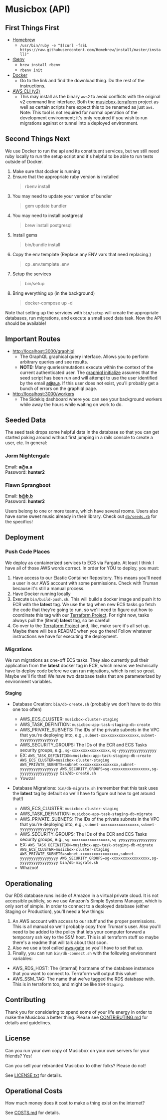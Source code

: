 # Musicbox (API)

## First Things First

- [Homebrew](https://brew.sh/)
  - `/usr/bin/ruby -e "$(curl -fsSL https://raw.githubusercontent.com/Homebrew/install/master/install)"`
- [rbenv](https://github.com/rbenv/rbenv#homebrew-on-macos)
  - `brew install rbenv`
  - `rbenv init`
- [Docker](https://www.docker.com/get-started)
  - Go to the link and find the download thing.  Do the rest of the instructions.
- [AWS CLI (v2)](https://docs.aws.amazon.com/cli/latest/userguide/install-cliv2.html)
  - This may install as the binary `aws2` to avoid conflicts with the original v2 command line interface. Both the [musicbox-terraform](https://github.com/go-between/musicbox-terraform) project as well as certain scripts here expect this to be renamed as just `aws`.  Note:  This tool is not required for normal operation of the development environment; it's only required if you wish to run migrations against or tunnel into a deployed environment.

## Second Things Next

We use Docker to run the api and its constituent services, but we still need ruby locally to run the setup script and it's helpful to be able to run tests outside of Docker.

1.  Make sure that docker is running
2.  Ensure that the appropriate ruby version is installed
    > rbenv install
3.  You may need to update your version of bundler
    > gem update bundler
4.  You may need to install postgresql
    > brew install postgresql
5.  Install gems
    > bin/bundle install
6.  Copy the env template (Replace any ENV vars that need replacing.)
    > cp .env.template .env
7.  Setup the services
    > bin/setup
8.  Bring everything up (in the background)
    > docker-compose up -d

Note that setting up the services with `bin/setup` will create the appropriate databases, run migrations, and execute a small seed data task.  Now the API should be available!

## Important Routes

- [http://localhost:3000/graphiql](http://localhost:3000/graphiql)
  - The GraphQL graphical query interface.  Allows you to perform arbitrary queries and see results.
  - **NOTE:** Many queries/mutations execute within the context of the current authenticated user.  The [graphiql initialize](config/initializers/graphiql.rb) assumes that the seed script has been run and will attempt to use the user identified by the email **a@a.a**.  If this user does not exist, you'll probably get a bunch of errors on the graphiql page.
- [http://localhost:3000/workers](http://localhost:3000/workers)
  - The Sidekiq dashboard where you can see your background workers while away the hours while waiting on work to do.

## Seeded Data

The seed task drops some helpful data in the database so that you can get started poking around without first jumping in a rails console to create a user, etc.  In general:

### Jorm Nightengale
Email:  **a@a.a**  
Password:  **hunter2**

### Flawn Sprangboot
Email:  **b@b.b**  
Password:  **hunter2**

Users belong to one or more teams, which have several rooms.  Users also have some sweet music already in their library.  Check out [`db/seeds.rb`](db/seeds.rb) for the specifics!

## Deployment

### Push Code Places

We deploy as containerized services to ECS via Fargate.  At least I think I have all of those AWS words correct.  In order for YOU to deploy, you must:

1.  Have access to our Elastic Container Repository.  This means you'll need a user in our AWS account with some permissions.  Check with Truman because it's still a manual process.
2.  Have Docker running locally
3.  Execute `bin/build-push.sh`.  This will build a docker image and push it to ECR with the **latest** tag.  We use the tag when new ECS tasks go fetch the code that they're going to run, so we'll need to figure out how to coordinate this tag with our [Terraform Project](https://github.com/go-between/musicbox-terraform).  For right now, tasks always pull the (literal) **latest** tag, so be careful!
4.  Go over to the [Terraform Project](https://github.com/go-between/musicbox-terraform) and, like, make sure it's all set up.  Maybe there will be a README when you go there!  Follow whatever instructions we have for executing the deployment.

### Migrations

We run migrations as one-off ECS tasks.  They also currently pull their application from the **latest** docker tag in ECR, which means we technically have to deploy code before we can run migrations, which is not so great.  Maybe we'll fix that!  We have two database tasks that are parameterized by environment variables.

#### Staging
- Database Creation: `bin/db-create.sh` (probably we don't have to do this one too often)
  - AWS_ECS_CLUSTER: `musicbox-cluster-staging`
  - AWS_TASK_DEFINITION: `musicbox-app-task-staging-db-create`
  - AWS_PRIVATE_SUBNETS: The IDs of the private subnets in the VPC that you're deploying into, e.g., `subnet-xxxxxxxxxxxxxxxxx,subnet-yyyyyyyyyyyyyyyyy`
  - AWS_SECURITY_GROUPS: The IDs of the ECR and ECS Tasks security groups, e.g., `sg-xxxxxxxxxxxxxxxxx,sg-yyyyyyyyyyyyyyyyy`
  - EX: `AWS_TASK_DEFINITION=musicbox-app-task-staging-db-create AWS_ECS_CLUSTER=musicbox-cluster-staging AWS_PRIVATE_SUBNETS=subnet-xxxxxxxxxxxxxxxxx,subnet-yyyyyyyyyyyyyyyyy AWS_SECURITY_GROUPS=sg-xxxxxxxxxxxxxxxxx,sg-yyyyyyyyyyyyyyyyy bin/db-create.sh`
  - Yowza!

- Database Migrations: `bin/db-migrate.sh` (remember that this task uses the **latest** tag by default so we'll have to figure out how to get around that!)
  - AWS_ECS_CLUSTER: `musicbox-cluster-staging`
  - AWS_TASK_DEFINITION: `musicbox-app-task-staging-db-migrate`
  - AWS_PRIVATE_SUBNETS: The IDs of the private subnets in the VPC that you're deploying into, e.g., `subnet-xxxxxxxxxxxxxxxxx,subnet-yyyyyyyyyyyyyyyyy`
  - AWS_SECURITY_GROUPS: The IDs of the ECR and ECS Tasks security groups, e.g., `sg-xxxxxxxxxxxxxxxxx,sg-yyyyyyyyyyyyyyyyy`
  - EX: `AWS_TASK_DEFINITION=musicbox-app-task-staging-db-migrate AWS_ECS_CLUSTER=musicbox-cluster-staging AWS_PRIVATE_SUBNETS=subnet-xxxxxxxxxxxxxxxxx,subnet-yyyyyyyyyyyyyyyyy AWS_SECURITY_GROUPS=sg-xxxxxxxxxxxxxxxxx,sg-yyyyyyyyyyyyyyyyy bin/db-migrate.sh`
  - Whazoo!

## Operationaling

Our RDS database runs inside of Amazon in a virtual private cloud.  It is not accessible publicly, so we use Amazon's Simple Systems Manager, which is only sort of simple. In order to connect to a deployed database (either Staging or Production), you'll need a few things:

1.  An AWS account with access to our stuff and the proper permissions. This is all manual so we'll probably copy from Truman's user. Also you'll need to be added to the policy that lets your computer forward a temporary ssh key to the SSM host. This is all terraform stuff so maybe there's a readme that will talk about that soon.
2.  Also we use a tool called [aws-gate](https://aws-gate.readthedocs.io/en/latest/quickstart/#prerequisites) so you'll have to set that up.
3.  Finally, you can run `bin/db-connect.sh` with the following environment variables:
  - AWS_RDS_HOST: The (internal) hostname of the database instanace that you want to connect to. Terraform will output this value!
  - AWS_SSM_TAG: The name that we've tagged the RDS database with. This is in terraform too, and might be like `SSM-Staging`.

## Contributing

Thank you for considering to spend some of your life energy in order to make the Musicbox a better thing.  Please see [CONTRIBUTING.md](CONTRIBUTING.md) for details and guidelines.

## License

Can you run your own copy of Musicbox on your own servers for your friends?  Yes!

Can you sell your rebranded Musicbox to other folks?  Please do not!

See [LICENSE.txt](LICENSE.txt) for details.

## Operational Costs

How much money does it cost to make a thing exist on the internet?

See [COSTS.md](COSTS.md) for details.
